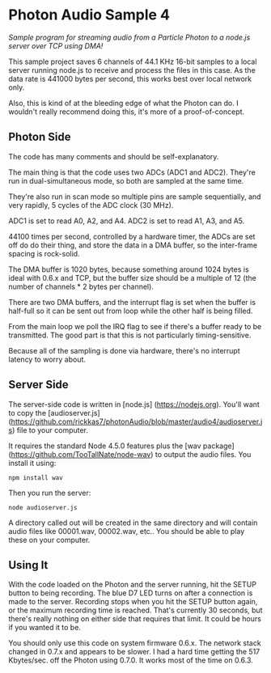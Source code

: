 # Photon Audio Sample 4
*Sample program for streaming audio from a Particle Photon to a node.js server over TCP using DMA!*

This sample project saves 6 channels of 44.1 KHz 16-bit samples to a local server running node.js to receive and process the files in this case. As the data rate is 441000 bytes per second, this works best over local network only.

Also, this is kind of at the bleeding edge of what the Photon can do. I wouldn't really recommend doing this, it's more of a proof-of-concept.

## Photon Side

The code has many comments and should be self-explanatory.

The main thing is that the code uses two ADCs (ADC1 and ADC2). They're run in dual-simultaneous mode, so both are sampled at the same time.

They're also run in scan mode so multiple pins are sample sequentially, and very rapidly, 5 cycles of the ADC clock (30 MHz).

ADC1 is set to read A0, A2, and A4. ADC2 is set to read A1, A3, and A5.

44100 times per second, controlled by a hardware timer, the ADCs are set off do do their thing, and store the data in a DMA buffer, so the inter-frame spacing is rock-solid.

The DMA buffer is 1020 bytes, because something around 1024 bytes is ideal with 0.6.x and TCP, but the buffer size should be a multiple of 12 (the number of channels * 2 bytes per channel).

There are two DMA buffers, and the interrupt flag is set when the buffer is half-full so it can be sent out from loop while the other half is being filled.

From the main loop we poll the IRQ flag to see if there's a buffer ready to be transmitted. The good part is that this is not particularly timing-sensitive.

Because all of the sampling is done via hardware, there's no interrupt latency to worry about.


## Server Side

The server-side code is written in [node.js] (https://nodejs.org). You'll want to copy the [audioserver.js] (https://github.com/rickkas7/photonAudio/blob/master/audio4/audioserver.js) file to your computer. 

It requires the standard Node 4.5.0 features plus the [wav package] (https://github.com/TooTallNate/node-wav) to output the audio files. You install it using:

```
npm install wav
```

Then you run the server:

```
node audioserver.js
```

A directory called out will be created in the same directory and will contain audio files like 00001.wav, 00002.wav, etc.. You should be able to play these on your computer.


## Using It

With the code loaded on the Photon and the server running, hit the SETUP button to being recording. The blue D7 LED turns on after a connection is made to the server. Recording stops when you hit the SETUP button again, or the maximum recording time is reached. That's currently 30 seconds, but there's really nothing on either side that requires that limit. It could be hours if you wanted it to be.

You should only use this code on system firmware 0.6.x. The network stack changed in 0.7.x and appears to be slower. I had a hard time getting the 517 Kbytes/sec. off the Photon using 0.7.0. It works most of the time on 0.6.3.

